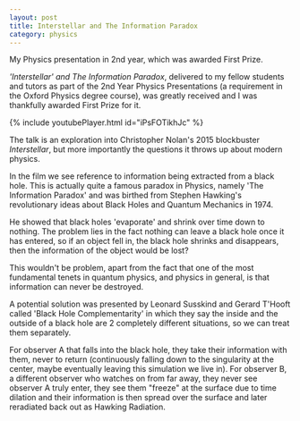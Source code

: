 ```yaml
---
layout: post
title: Interstellar and The Information Paradox
category: physics
---
```


My Physics presentation in 2nd year, which was awarded First Prize.

<!-- more -->

<em>'Interstellar' and The Information Paradox</em>, delivered to my fellow students and tutors as part of the 2nd Year Physics Presentations (a requirement in the Oxford Physics degree course), was greatly received and I was thankfully awarded First Prize for it.

{% include youtubePlayer.html id="iPsFOTikhJc" %}

The talk is an exploration into Christopher Nolan's 2015 blockbuster <em>Interstellar</em>, but more importantly the questions it throws up about modern physics.

In the film we see reference to information being extracted from a black hole. This is actually quite a famous paradox in Physics, namely 'The Information Paradox' and was birthed from Stephen Hawking's revolutionary ideas about Black Holes and Quantum Mechanics in 1974.

He showed that black holes 'evaporate' and shrink over time down to nothing. The problem lies in the fact nothing can leave a black hole once it has entered, so if an object fell in, the black hole shrinks and disappears, then the information of the object would be lost?

This wouldn't be problem, apart from the fact that one of the most fundamental tenets in quantum physics, and physics in general, is that information can never be destroyed.

A potential solution was presented by Leonard Susskind and Gerard T'Hooft called 'Black Hole Complementarity' in which they say the inside and the outside of a black hole are 2 completely different situations, so we can treat them separately.

For observer A that falls into the black hole, they take their information with them, never to return (continuously falling down to the singularity at the center, maybe eventually leaving this simulation we live in). For observer B, a different observer who watches on from far away, they never see observer A truly enter, they see them "freeze" at the surface due to time dilation and their information is then spread over the surface and later reradiated back out as Hawking Radiation. 